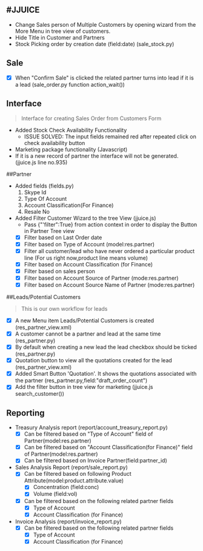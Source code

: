 #JJUICE
------

- Change Sales person of Multiple Customers by opening wizard from the More Menu in tree view of customers. 
- Hide Title in Customer and Partners
- Stock Picking order by creation date (field:date) (sale_stock.py)

## Sale

- [x] When "Confirm Sale" is clicked the related partner turns into lead if it is a lead (sale_order.py function action_wait())

## Interface

> Interface for creating Sales Order from Customers Form

- Added Stock Check Availability Functionality
	* ISSUE SOLVED: The input fields remained red after repeated click on check availability button
- Marketing package functionality (Javascript)
- If it is a new record of partner the interface will not be generated. (jjuice.js line no.935)
 	 

##Partner

- Added fields (fields.py)
	1. Skype Id
	2. Type Of Account
	3. Account Classification(For Finance)
	4. Resale No
- Added Filter Customer Wizard to the tree View (jjuice.js)
	- Pass {"'filter":True} from action context in order to display the Button in Partner Tree view
	- [x] Filter based on Last Order date
	- [x] Filter based on Type of Account (model:res.partner)
	- [x] Filter all customer/lead who have never ordered a particular product line (For us right now,product line means volume)
	- [x] Filter based on  Account Classification (for Finance) 
	- [x] Filter based on sales person 
	- [x] Filter based on Account Source of Partner (mode:res.partner)
	- [x] Filter based on Account Source Name of Partner (mode:res.partner)

##Leads/Potential Customers 

> This is our own workflow for leads

- [x] A new Menu item Leads/Potential Customers is created (res_partner_view.xml)
- [x] A customer cannot be a partner and lead at the same time (res_partner.py) 
- [x] By default when creating a new lead the lead checkbox should be ticked (res_partner.py)	
- [x] Quotation button to view all the quotations created for the lead (res_partner_view.xml)
- [x] Added Smart Button 'Quotation'. It shows the quotations associated with the partner (res_partner.py,field:"draft_order_count") 
- [x] Add the  filter button in tree view for marketing   (jjuice.js search_customer())

## Reporting

- Treasury Analysis report (report/account_treasury_report.py)
	- [x] Can be filtered based on "Type of Account" field of Partner(model:res.partner)
	- [x] Can be filtered based on "Account Classification(for Finance)" field of Partner(model:res.partner)
	- [x] Can be filtered based on Invoice Partner(field:partner_id)
- Sales Analysis Report (report/sale_report.py)
	- [x] Can be filtered based on following Product Attribute(model:product.attribute.value)
		- [x] Concentration (field:conc)
		- [x] Volume (field:vol)
	- [x] Can be filtered based on the following related partner fields
		- [x] Type of Account
		- [x] Account Classification (for Finance)
- Invoice Analysis (report/invoice_report.py)
	- [x] Can be filtered based on the following related partner fields
		- [x] Type of Account
		- [x] Account Classification (for Finance)